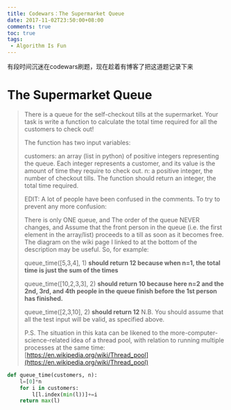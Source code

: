```yaml
---
title: Codewars：The Supermarket Queue
date: 2017-11-02T23:50:00+08:00
comments: true
toc: true
tags:
 - Algorithm Is Fun
---
```


有段时间沉迷在codewars刷题，现在趁着有博客了把这道题记录下来
<!-- more -->
# The Supermarket Queue




> There is a queue for the self-checkout tills at the supermarket. Your task is write a function to calculate the total time required for all the customers to check out!
> 
> The function has two input variables:
> 
> customers: an array (list in python) of positive integers representing the queue. Each integer represents a customer, and its value is the amount of time they require to check out.
> n: a positive integer, the number of checkout tills.
> The function should return an integer, the total time required.
> 
> EDIT: A lot of people have been confused in the comments. To try to prevent any more confusion:
> 
> There is only ONE queue, and
> The order of the queue NEVER changes, and
> Assume that the front person in the queue (i.e. the first element in the array/list) proceeds to a till as soon as it becomes free.
> The diagram on the wiki page I linked to at the bottom of the description may be useful.
> So, for example:
> 
> queue_time([5,3,4], 1)
> **should return 12
> because when n=1, the total time is just the sum of the times**
> 
> queue_time([10,2,3,3], 2)
> **should return 10
> because here n=2 and the 2nd, 3rd, and 4th people in the 
> queue finish before the 1st person has finished.**
> 
> queue_time([2,3,10], 2)
> **should return 12**
> N.B. You should assume that all the test input will be valid, as specified above.
> 
> P.S. The situation in this kata can be likened to the more-computer-science-related idea of a thread pool, with relation to running multiple processes at the same time: [https://en.wikipedia.org/wiki/Thread_pool](https://en.wikipedia.org/wiki/Thread_pool)


```python
def queue_time(customers, n):
    l=[0]*n
    for i in customers:
        l[l.index(min(l))]+=i
    return max(l)
```